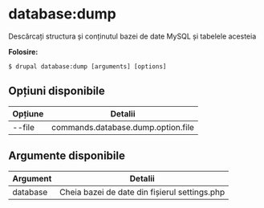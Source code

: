 # database:dump
Descărcați structura și conținutul bazei de date MySQL și tabelele acesteia

**Folosire:**
```
$ drupal database:dump [arguments] [options] 
```

## Opțiuni disponibile
Opțiune | Detalii
-------|-------------
--file | commands.database.dump.option.file

## Argumente disponibile
Argument | Detalii
---------|-------------
database | Cheia bazei de date din fișierul settings.php
